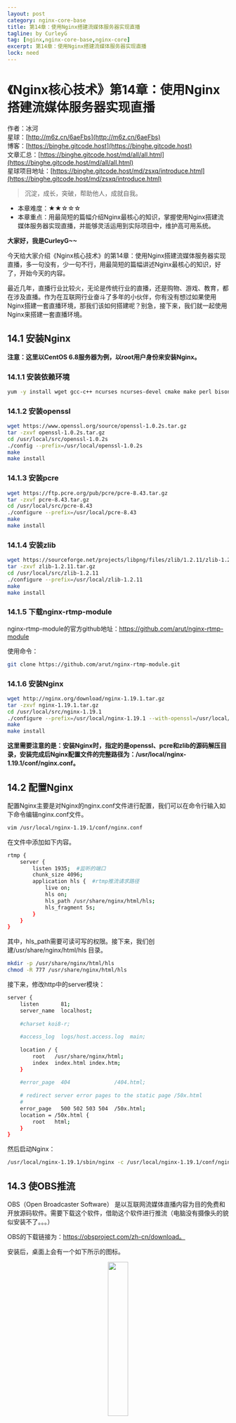 ```yaml
---
layout: post
category: nginx-core-base
title: 第14章：使用Nginx搭建流媒体服务器实现直播
tagline: by CurleyG
tag: [nginx,nginx-core-base,nginx-core]
excerpt: 第14章：使用Nginx搭建流媒体服务器实现直播
lock: need
---
```


# 《Nginx核心技术》第14章：使用Nginx搭建流媒体服务器实现直播

作者：冰河
<br/>星球：[http://m6z.cn/6aeFbs](http://m6z.cn/6aeFbs)
<br/>博客：[https://binghe.gitcode.host](https://binghe.gitcode.host)
<br/>文章汇总：[https://binghe.gitcode.host/md/all/all.html](https://binghe.gitcode.host/md/all/all.html)
<br/>星球项目地址：[https://binghe.gitcode.host/md/zsxq/introduce.html](https://binghe.gitcode.host/md/zsxq/introduce.html)

> 沉淀，成长，突破，帮助他人，成就自我。

* 本章难度：★★☆☆☆
* 本章重点：用最简短的篇幅介绍Nginx最核心的知识，掌握使用Nginx搭建流媒体服务器实现直播，并能够灵活运用到实际项目中，维护高可用系统。

**大家好，我是CurleyG~~**

今天给大家介绍《Nginx核心技术》的第14章：使用Nginx搭建流媒体服务器实现直播，多一句没有，少一句不行，用最简短的篇幅讲述Nginx最核心的知识，好了，开始今天的内容。

最近几年，直播行业比较火，无论是传统行业的直播，还是购物、游戏、教育，都在涉及直播。作为在互联网行业奋斗了多年的小伙伴，你有没有想过如果使用Nginx搭建一套直播环境，那我们该如何搭建呢？别急，接下来，我们就一起使用Nginx来搭建一套直播环境。

## 14.1 安装Nginx

**注意：这里以CentOS 6.8服务器为例，以root用户身份来安装Nginx。**

### 14.1.1 安装依赖环境

```bash
yum -y install wget gcc-c++ ncurses ncurses-devel cmake make perl bison openssl openssl-devel gcc* libxml2 libxml2-devel curl-devel libjpeg* libpng* freetype* autoconf automake zlib* fiex* libxml* libmcrypt* libtool-ltdl-devel* libaio libaio-devel  bzr libtool
```

### 14.1.2 安装openssl

```bash
wget https://www.openssl.org/source/openssl-1.0.2s.tar.gz
tar -zxvf openssl-1.0.2s.tar.gz
cd /usr/local/src/openssl-1.0.2s
./config --prefix=/usr/local/openssl-1.0.2s
make
make install
```

### 14.1.3 安装pcre

```bash
wget https://ftp.pcre.org/pub/pcre/pcre-8.43.tar.gz
tar -zxvf pcre-8.43.tar.gz
cd /usr/local/src/pcre-8.43
./configure --prefix=/usr/local/pcre-8.43
make
make install
```

### 14.1.4 安装zlib

```bash
wget https://sourceforge.net/projects/libpng/files/zlib/1.2.11/zlib-1.2.11.tar.gz
tar -zxvf zlib-1.2.11.tar.gz
cd /usr/local/src/zlib-1.2.11
./configure --prefix=/usr/local/zlib-1.2.11
make
make install
```

### 14.1.5 下载nginx-rtmp-module

nginx-rtmp-module的官方github地址：https://github.com/arut/nginx-rtmp-module

使用命令：

```bash
git clone https://github.com/arut/nginx-rtmp-module.git  
```

### 14.1.6 安装Nginx

```bash
wget http://nginx.org/download/nginx-1.19.1.tar.gz
tar -zxvf nginx-1.19.1.tar.gz
cd /usr/local/src/nginx-1.19.1
./configure --prefix=/usr/local/nginx-1.19.1 --with-openssl=/usr/local/src/openssl-1.0.2s --with-pcre=/usr/local/src/pcre-8.43 --with-zlib=/usr/local/src/zlib-1.2.11 --add-module=/usr/local/src/nginx-rtmp-module --with-http_ssl_module
make
make install
```

**这里需要注意的是：安装Nginx时，指定的是openssl、pcre和zlib的源码解压目录，安装完成后Nginx配置文件的完整路径为：/usr/local/nginx-1.19.1/conf/nginx.conf。**

## 14.2 配置Nginx

配置Nginx主要是对Nginx的nginx.conf文件进行配置，我们可以在命令行输入如下命令编辑nginx.conf文件。

```bash
vim /usr/local/nginx-1.19.1/conf/nginx.conf
```

在文件中添加如下内容。

```bash
rtmp {
    server {
        listen 1935;  #监听的端口
        chunk_size 4096;   
        application hls {  #rtmp推流请求路径  
            live on;    
            hls on;    
            hls_path /usr/share/nginx/html/hls;    
            hls_fragment 5s;    
        }    
    }    
} 
```

其中，hls_path需要可读可写的权限。接下来，我们创建/usr/share/nginx/html/hls 目录。

```bash
mkdir -p /usr/share/nginx/html/hls
chmod -R 777 /usr/share/nginx/html/hls
```

接下来，修改http中的server模块：

```bash
server {  
    listen       81;  
    server_name  localhost;  
  
    #charset koi8-r;  
  
    #access_log  logs/host.access.log  main;  
  
    location / {  
        root   /usr/share/nginx/html;  
        index  index.html index.htm;  
    }  
  
    #error_page  404              /404.html;  
  
    # redirect server error pages to the static page /50x.html  
    #  
    error_page   500 502 503 504  /50x.html;  
    location = /50x.html {  
        root   html;  
    }
}
```

然后启动Nginx：

```bash
/usr/local/nginx-1.19.1/sbin/nginx -c /usr/local/nginx-1.19.1/conf/nginx.conf  
```

## 14.3 使OBS推流

OBS（Open Broadcaster Software） 是以互联网流媒体直播内容为目的免费和开放源码软件。需要下载这个软件，借助这个软件进行推流（电脑没有摄像头的貌似安装不了。。。）

OBS的下载链接为：https://obsproject.com/zh-cn/download。

安装后，桌面上会有一个如下所示的图标。

<div align="center">
    <img src="https://binghe.gitcode.host/assets/images/core/nginx/2023-08-05-001.jpg?raw=true" width="30%">
    <br/>
</div>


打开后我们需要有一个场景，并且在这个场景下有一个流的来源(可以是窗口，如果选的是视频则会自动识别摄像头)，接下来就是设置了。

<div align="center">
    <img src="https://binghe.gitcode.host/assets/images/core/nginx/2023-08-05-002.png?raw=true" width="80%">
    <br/>
</div>

在配置中最需要关注的就是流的配置，由于是自建的流媒体服务器所以我们按照如下所示的方式进行配置。

```bash
rtmp://你的服务器ip:端口(1935)/live #URL填写流的地址
```

<div align="center">
    <img src="https://binghe.gitcode.host/assets/images/core/nginx/2023-08-05-003.png?raw=true" width="80%">
    <br/>
</div>

设置完成我们就可以  开始推流了。

## 14.4 拉流测试地址

推荐一个拉流的测试地址，里面针对各种协议都能测试拉流测试，需要注意图中几个地方，由于我们使用的rtmp协议，我们选择这一栏，底下填写我们推流的地址和我们在上面obs的设置里面配置的流的名称，start， ok搞定！！！

<div align="center">
    <img src="https://binghe.gitcode.host/assets/images/core/nginx/2023-08-05-004.png?raw=true" width="80%">
    <br/>
</div>



**好了，相信各位小伙伴们对使用Nginx搭建流媒体服务器实现直播，有了进一步的了解，我是冰河，我们下期见~~**


## 星球服务

加入星球，你将获得：

1.项目学习：微服务入门必备的SpringCloud  Alibaba实战项目、手写RPC项目—所有大厂都需要的项目【含上百个经典面试题】、深度解析Spring6核心技术—只要学习Java就必须深度掌握的框架【含数十个经典思考题】、Seckill秒杀系统项目—进大厂必备高并发、高性能和高可用技能。

2.框架源码：手写RPC项目—所有大厂都需要的项目【含上百个经典面试题】、深度解析Spring6核心技术—只要学习Java就必须深度掌握的框架【含数十个经典思考题】。

3.硬核技术：深入理解高并发系列（全册）、深入理解JVM系列（全册）、深入浅出Java设计模式（全册）、MySQL核心知识（全册）。

4.技术小册：深入理解高并发编程（第1版）、深入理解高并发编程（第2版）、从零开始手写RPC框架、SpringCloud  Alibaba实战、冰河的渗透实战笔记、MySQL核心知识手册、Spring IOC核心技术、Nginx核心技术、面经手册等。

5.技术与就业指导：提供相关就业辅导和未来发展指引，冰河从初级程序员不断沉淀，成长，突破，一路成长为互联网资深技术专家，相信我的经历和经验对你有所帮助。

冰河的知识星球是一个简单、干净、纯粹交流技术的星球，不吹水，目前加入享5折优惠，价值远超门票。加入星球的用户，记得添加冰河微信：hacker_binghe，冰河拉你进星球专属VIP交流群。

## 星球重磅福利

跟冰河一起从根本上提升自己的技术能力，架构思维和设计思路，以及突破自身职场瓶颈，冰河特推出重大优惠活动，扫码领券进行星球，**直接立减149元，相当于5折，** 这已经是星球最大优惠力度！

<div align="center">
    <img src="https://binghe.gitcode.host/images/personal/xingqiu_149.png?raw=true" width="80%">
    <br/>
</div>

领券加入星球，跟冰河一起学习《SpringCloud Alibaba实战》、《手撸RPC专栏》和《Spring6核心技术》，更有已经上新的《大规模分布式Seckill秒杀系统》，从零开始介绍原理、设计架构、手撸代码。后续更有硬核中间件项目和业务项目，而这些都是你升职加薪必备的基础技能。

**100多元就能学这么多硬核技术、中间件项目和大厂秒杀系统，如果是我，我会买他个终身会员！**

## 其他方式加入星球

* **链接** ：打开链接 [http://m6z.cn/6aeFbs](http://m6z.cn/6aeFbs) 加入星球。
* **回复** ：在公众号 **冰河技术** 回复 **星球** 领取优惠券加入星球。

**特别提醒：** 苹果用户进圈或续费，请加微信 **hacker_binghe** 扫二维码，或者去公众号 **冰河技术** 回复 **星球** 扫二维码加入星球。

## 星球规划

后续冰河还会在星球更新大规模中间件项目和深度剖析核心技术的专栏，目前已经规划的专栏如下所示。

### 中间件项目

* 《大规模分布式定时调度中间件项目实战（非Demo）》：全程手撸代码。
* 《大规模分布式IM（即时通讯）项目实战（非Demo）》：全程手撸代码。
* 《大规模分布式网关项目实战（非Demo）》：全程手撸代码。
* 《手写Redis》：全程手撸代码。
* 《手写JVM》全程手撸代码。

### 超硬核项目

* 《从零落地秒杀系统项目》：全程手撸代码，在阿里云实现压测（**已上新**）。
* 《大规模电商系统商品详情页项目》：全程手撸代码，在阿里云实现压测。
* 其他待规划的实战项目，小伙伴们也可以提一些自己想学的，想一起手撸的实战项目。。。


既然星球规划了这么多内容，那么肯定就会有小伙伴们提出疑问：这么多内容，能更新完吗？我的回答就是：一个个攻破呗，咱这星球干就干真实中间件项目，剖析硬核技术和项目，不做Demo。初衷就是能够让小伙伴们学到真正的核心技术，不再只是简单的做CRUD开发。所以，每个专栏都会是硬核内容，像《SpringCloud Alibaba实战》、《手撸RPC专栏》和《Spring6核心技术》就是很好的示例。后续的专栏只会比这些更加硬核，杜绝Demo开发。

小伙伴们跟着冰河认真学习，多动手，多思考，多分析，多总结，有问题及时在星球提问，相信在技术层面，都会有所提高。将学到的知识和技术及时运用到实际的工作当中，学以致用。星球中不少小伙伴都成为了公司的核心技术骨干，实现了升职加薪的目标。

## 联系冰河

### 加群交流

本群的宗旨是给大家提供一个良好的技术学习交流平台，所以杜绝一切广告！由于微信群人满 100 之后无法加入，请扫描下方二维码先添加作者 “冰河” 微信(hacker_binghe)，备注：`星球编号`。



<div align="center">
    <img src="https://binghe.gitcode.host/images/personal/hacker_binghe.jpg?raw=true" width="180px">
    <div style="font-size: 18px;">冰河微信</div>
    <br/>
</div>



### 公众号

分享各种编程语言、开发技术、分布式与微服务架构、分布式数据库、分布式事务、云原生、大数据与云计算技术和渗透技术。另外，还会分享各种面试题和面试技巧。内容在 **冰河技术** 微信公众号首发，强烈建议大家关注。

<div align="center">
    <img src="https://binghe.gitcode.host/images/personal/ice_wechat.jpg?raw=true" width="180px">
    <div style="font-size: 18px;">公众号：冰河技术</div>
    <br/>
</div>


### 视频号

定期分享各种编程语言、开发技术、分布式与微服务架构、分布式数据库、分布式事务、云原生、大数据与云计算技术和渗透技术。另外，还会分享各种面试题和面试技巧。

<div align="center">
    <img src="https://binghe.gitcode.host/images/personal/ice_video.png?raw=true" width="180px">
    <div style="font-size: 18px;">视频号：冰河技术</div>
    <br/>
</div>



### 星球

加入星球 **[冰河技术](http://m6z.cn/6aeFbs)**，可以获得本站点所有学习内容的指导与帮助。如果你遇到不能独立解决的问题，也可以添加冰河的微信：**hacker_binghe**， 我们一起沟通交流。另外，在星球中不只能学到实用的硬核技术，还能学习**实战项目**！

关注 [冰河技术](https://img-blog.csdnimg.cn/20210426115714643.jpg?raw=true)公众号，回复 `星球` 可以获取入场优惠券。

<div align="center">
    <img src="https://binghe.gitcode.host/images/personal/xingqiu.png?raw=true" width="180px">
    <div style="font-size: 18px;">知识星球：冰河技术</div>
    <br/>
</div>

